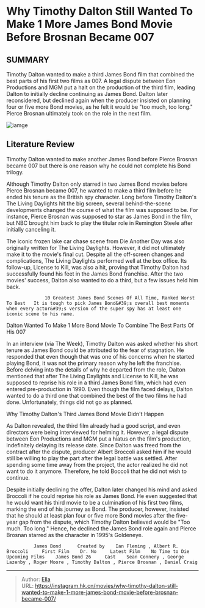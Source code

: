 # Why Timothy Dalton Still Wanted To Make 1 More James Bond Movie Before Brosnan Became 007


## SUMMARY 



  Timothy Dalton wanted to make a third James Bond film that combined the best parts of his first two films as 007.   A legal dispute between Eon Productions and MGM put a halt on the production of the third film, leading Dalton to initially decline continuing as James Bond.   Dalton later reconsidered, but declined again when the producer insisted on planning four or five more Bond movies, as he felt it would be &#34;too much, too long.&#34; Pierce Brosnan ultimately took on the role in the next film.  

![iamge](https://static1.srcdn.com/wordpress/wp-content/uploads/2024/01/timothy-dalton-james-bond-third-movie-wanted-reason.jpg)

## Literature Review

Timothy Dalton wanted to make another James Bond before Pierce Brosnan became 007 but there is one reason why he could not complete his Bond trilogy.




Although Timothy Dalton only starred in two James Bond movies before Pierce Brosnan became 007, he wanted to make a third film before he ended his tenure as the British spy character. Long before Timothy Dalton&#39;s The Living Daylights hit the big screen, several behind-the-scene developments changed the course of what the film was supposed to be. For instance, Pierce Brosnan was supposed to star as James Bond in the film, but NBC brought him back to play the titular role in Remington Steele after initially canceling it.




The iconic frozen lake car chase scene from Die Another Day was also originally written for The Living Daylights. However, it did not ultimately make it to the movie&#39;s final cut. Despite all the off-screen changes and complications, The Living Daylights performed well at the box office. Its follow-up, License to Kill, was also a hit, proving that Timothy Dalton had successfully found his feet in the James Bond franchise. After the two movies&#39; success, Dalton also wanted to do a third, but a few issues held him back.

                  10 Greatest James Bond Scenes Of All Time, Ranked Worst To Best   It is tough to pick James Bond&#39;s overall best moments when every actor&#39;s version of the super spy has at least one iconic scene to his name.   


 Dalton Wanted To Make 1 More Bond Movie To Combine The Best Parts Of His 007 
         




In an interview (via The Week), Timothy Dalton was asked whether his short tenure as James Bond could be attributed to the fear of stagnation. He responded that even though that was one of his concerns when he started playing Bond, it was not the primary reason why he left the franchise. Before delving into the details of why he departed from the role, Dalton mentioned that after The Living Daylights and License to Kill, he was supposed to reprise his role in a third James Bond film, which had even entered pre-production in 1990. Even though the film faced delays, Dalton wanted to do a third one that combined the best of the two films he had done. Unfortunately, things did not go as planned.



 Why Timothy Dalton&#39;s Third James Bond Movie Didn&#39;t Happen 
          

As Dalton revealed, the third film already had a good script, and even directors were being interviewed for helming it. However, a legal dispute between Eon Productions and MGM put a hiatus on the film&#39;s production, indefinitely delaying its release date. Since Dalton was freed from the contract after the dispute, producer Albert Broccoli asked him if he would still be willing to play the part after the legal battle was settled. After spending some time away from the project, the actor realized he did not want to do it anymore. Therefore, he told Boccoli that he did not wish to continue.




Despite initially declining the offer, Dalton later changed his mind and asked Broccoli if he could reprise his role as James Bond. He even suggested that he would want his third movie to be a culmination of his first two films, marking the end of his journey as Bond. The producer, however, insisted that he should at least plan four or five more Bond movies after the five-year gap from the dispute, which Timothy Dalton believed would be &#34;Too much. Too long.&#34; Hence, he declined the James Bond role again and Pierce Brosnan starred as the character in 1995&#39;s Goldeneye.

              James Bond      Created by    Ian Fleming , Albert R. Broccoli     First Film    Dr. No     Latest Film    No Time to Die     Upcoming Films    James Bond 26     Cast    Sean Connery , George Lazenby , Roger Moore , Timothy Dalton , Pierce Brosnan , Daniel Craig      


---

> Author: [Ella](https://instagram.hk.cn/)  
> URL: https://instagram.hk.cn/movies/why-timothy-dalton-still-wanted-to-make-1-more-james-bond-movie-before-brosnan-became-007/  

